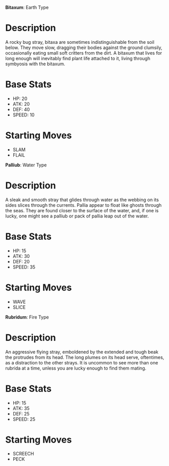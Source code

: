 **Bitaxum**: Earth Type
# Description
A rocky bug stray, bitaxa are sometimes indistinguishable from the soil below. They move slow, dragging their bodies against the ground clumsily, occasionally eating small soft critters from the dirt. A bitaxum that lives for long enough will inevitably find plant life attached to it, living through symbyosis with the bitaxum.

# Base Stats
- HP: 20
- ATK: 20
- DEF: 40
- SPEED: 10

# Starting Moves
- SLAM
- FLAIL

**Palliub**: Water Type
# Description
A sleak and smooth stray that glides through water as the webbing on its sides slices through the currents. Pallia appear to float like ghosts through the seas. They are found closer to the surface of the water, and, if one is lucky, one might see a palliub or pack of pallia leap out of the water.

# Base Stats
- HP: 15
- ATK: 30
- DEF: 20
- SPEED: 35

# Starting Moves
- WAVE
- SLICE

**Rubridum**: Fire Type
# Description
An aggressive flying stray, emboldened by the extended and tough beak the protrudes from its head. The long plumes on its head serve, oftentimes, as a distraction to the other strays. It is uncommon to see more than one rubrida at a time, unless you are lucky enough to find them mating.

# Base Stats
- HP: 15
- ATK: 35
- DEF: 25
- SPEED: 25

# Starting Moves
- SCREECH
- PECK